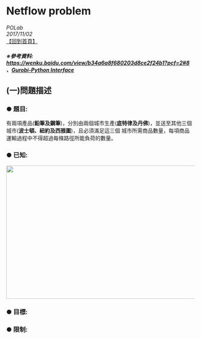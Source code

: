# Netflow problem
*POLab*
<br>
*2017/11/02*
<br>
[【回到首頁】](https://github.com/PO-LAB/Python-Gurobi) <br>
##### ※參考資料: https://wenku.baidu.com/view/b34a6a8f680203d8ce2f24b1?pcf=2#8 、[Gurobi-Python Interface](https://www.gurobi.com/documentation/6.5/quickstart_windows/py_python_interface.html#section:Python)

## (一)問題描述
### ● 題目:
有兩項產品(**鉛筆及鋼筆**)，分別由兩個城市生產(**底特律及丹佛**)，並送至其他三個城市(**波士頓、紐約及西雅圖**)，且必須滿足這三個
城市所需商品數量，每項商品運輸過程中不得超過每條路徑所能負荷的數量。

### ● 已知:
<div align=center>
<img src="https://github.com/wurmen/Gurobi-Python/blob/master/python-gurobi%20%20model/picture/Netflow%20problem/netflow%20problem%20picture.PNG"  width="614" height="356"/>
</div>

### ● 目標:
### ● 限制:
